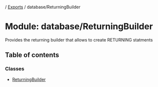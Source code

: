 [](../README.md) / [Exports](../modules.md) / database/ReturningBuilder

# Module: database/ReturningBuilder

Provides the returning builder that allows to create RETURNING statments

## Table of contents

### Classes

- [ReturningBuilder](../classes/database_returningbuilder.returningbuilder.md)
